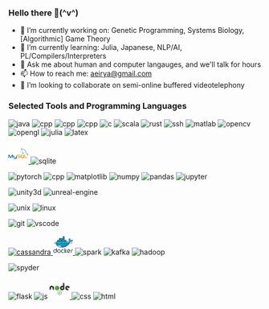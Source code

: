 ### Hello there 👋(^v^)

- 🔭 I’m currently working on: Genetic Programming, Systems Biology, [Algorithmic] Game Theory
- 🌱 I’m currently learning: Julia, Japanese, NLP/AI, PL/Compilers/Interpreters
- 💬 Ask me about human and computer langauges, and we'll talk for hours
- 📫 How to reach me: aeirya@gmail.com
- 👯 I’m looking to collaborate on semi-online buffered videotelephony
 
### Selected Tools and Programming Languages
<a><img src="https://cdn.jsdelivr.net/gh/devicons/devicon@latest/icons/java/java-original.svg" alt="java" width="40" height="40"/></a>
<a><img src="https://cdn.jsdelivr.net/gh/devicons/devicon@latest/icons/python/python-original.svg" alt="cpp" width="40" height="40"/></a>
<a><img src="https://cdn.jsdelivr.net/gh/devicons/devicon@latest/icons/csharp/csharp-original.svg" alt="cpp" width="40" height="40"/></a>
<a><img src="https://cdn.jsdelivr.net/gh/devicons/devicon@latest/icons/cplusplus/cplusplus-original.svg" alt="cpp" width="40" height="40"/></a>
<a><img src="https://cdn.jsdelivr.net/gh/devicons/devicon@latest/icons/c/c-original.svg" alt="c" width="40" height="40"/></a>
<a><img src="https://cdn.jsdelivr.net/gh/devicons/devicon@latest/icons/scala/scala-original-wordmark.svg" alt="scala" width="40" height="40"/></a>
<a><img src="https://cdn.jsdelivr.net/gh/devicons/devicon@latest/icons/rust/rust-original.svg" alt="rust" width="40" height="40"/></a>
<a><img src="https://cdn.jsdelivr.net/gh/devicons/devicon@latest/icons/ssh/ssh-original-wordmark.svg" alt="ssh" width="40" height="40"/></a>
<a><img src="https://cdn.jsdelivr.net/gh/devicons/devicon@latest/icons/matlab/matlab-original.svg" alt="matlab" width="40" height="40"/></a>
<a><img src="https://cdn.jsdelivr.net/gh/devicons/devicon@latest/icons/opencv/opencv-original-wordmark.svg" alt="opencv" width="40" height="40"/></a>
<a><img src="https://cdn.jsdelivr.net/gh/devicons/devicon@latest/icons/opengl/opengl-original.svg" alt="opengl" width="40" height="40"/></a>
<a><img src="https://cdn.jsdelivr.net/gh/devicons/devicon@latest/icons/julia/julia-original-wordmark.svg" alt="julia" width="40" height="40"/></a>
<a><img src="https://cdn.jsdelivr.net/gh/devicons/devicon@latest/icons/latex/latex-original.svg" alt="latex" width="40" height="40"/></a>

<a href="https://www.mysql.com/" target="_blank" rel="noreferrer"> <img src="https://raw.githubusercontent.com/devicons/devicon/master/icons/mysql/mysql-original-wordmark.svg" alt="mysql" width="40" height="40"/> </a>
<a><img src="https://cdn.jsdelivr.net/gh/devicons/devicon@latest/icons/sqlite/sqlite-original.svg" alt="sqlite" width="40" height="40"/></a>

<a><img src="https://cdn.jsdelivr.net/gh/devicons/devicon@latest/icons/pytorch/pytorch-original.svg" alt="pytorch" width="40" height="40"/></a>
<a><img src="https://cdn.jsdelivr.net/gh/devicons/devicon@latest/icons/scikitlearn/scikitlearn-original.svg" alt="cpp" width="40" height="40"/></a>
<a><img src="https://cdn.jsdelivr.net/gh/devicons/devicon@latest/icons/matplotlib/matplotlib-original-wordmark.svg" alt="matplotlib" width="40" height="40"/></a>
<a><img src="https://cdn.jsdelivr.net/gh/devicons/devicon@latest/icons/numpy/numpy-original-wordmark.svg" alt="numpy" width="40" height="40"/></a>
<a><img src="https://cdn.jsdelivr.net/gh/devicons/devicon@latest/icons/pandas/pandas-original-wordmark.svg" alt="pandas" width="40" height="40"/></a>
<a><img src="https://cdn.jsdelivr.net/gh/devicons/devicon@latest/icons/jupyter/jupyter-original-wordmark.svg" alt="jupyter" width="40" height="40"/></a>

<a><img src="https://cdn.jsdelivr.net/gh/devicons/devicon@latest/icons/unity/unity-original-wordmark.svg" alt="unity3d" width="40" height="40"/></a>
<a><img src="https://cdn.jsdelivr.net/gh/devicons/devicon@latest/icons/unrealengine/unrealengine-original-wordmark.svg" alt="unreal-engine" width="40" height="40"/></a>

<a><img src="https://cdn.jsdelivr.net/gh/devicons/devicon@latest/icons/unix/unix-original.svg" alt="unix" width="40" height="40"/></a>
<a><img src="https://cdn.jsdelivr.net/gh/devicons/devicon@latest/icons/linux/linux-original.svg" alt="linux" width="40" height="40"/></a>

<a><img src="https://cdn.jsdelivr.net/gh/devicons/devicon@latest/icons/git/git-original-wordmark.svg" alt="git" width="40" height="40"/></a>
<a><img src="https://cdn.jsdelivr.net/gh/devicons/devicon@latest/icons/vscode/vscode-original.svg" alt="vscode" width="40" height="40"/></a>

<a href="https://cassandra.apache.org/" target="_blank" rel="noreferrer"> <img src="https://www.vectorlogo.zone/logos/apache_cassandra/apache_cassandra-icon.svg" alt="cassandra" width="40" height="40"/> </a> 
<a href="https://www.docker.com/" target="_blank" rel="noreferrer"> <img src="https://raw.githubusercontent.com/devicons/devicon/master/icons/docker/docker-original-wordmark.svg" alt="docker" width="40" height="40"/> </a>
<a><img src="https://cdn.jsdelivr.net/gh/devicons/devicon@latest/icons/apachespark/apachespark-original-wordmark.svg" alt="spark" width="40" height="40"/></a>
<a><img src="https://cdn.jsdelivr.net/gh/devicons/devicon@latest/icons/apachekafka/apachekafka-original-wordmark.svg" alt="kafka" width="40" height="40"/></a>
<a><img src="https://cdn.jsdelivr.net/gh/devicons/devicon@latest/icons/hadoop/hadoop-original.svg" alt="hadoop" width="40" height="40"/></a>

<a><img src="https://cdn.jsdelivr.net/gh/devicons/devicon@latest/icons/spyder/spyder-original-wordmark.svg" alt="spyder" width="40" height="40"/></a>

<a><img src="https://cdn.jsdelivr.net/gh/devicons/devicon@latest/icons/flask/flask-original-wordmark.svg" alt="flask" width="40" height="40"/></a>
<a><img src="https://cdn.jsdelivr.net/gh/devicons/devicon@latest/icons/javascript/javascript-original.svg" alt="js" width="40" height="40"/></a>
<a href="https://nodejs.org" target="_blank" rel="noreferrer"> <img src="https://raw.githubusercontent.com/devicons/devicon/master/icons/nodejs/nodejs-original-wordmark.svg" alt="nodejs" width="40" height="40"/> </a> 
<a><img src="https://cdn.jsdelivr.net/gh/devicons/devicon@latest/icons/css3/css3-original.svg" alt="css" width="40" height="40"/></a>
<a><img src="https://cdn.jsdelivr.net/gh/devicons/devicon@latest/icons/html5/html5-original.svg" alt="html" width="40" height="40"/></a>

 
   

<!--
- 🔭 I’m currently working on: my behavior :))
- 🌱 I’m currently learning: julia, rust, japanese

- ⚡ Fun fact: it has been estimated that 20 million Japanese can play shogi, of which perhaps 1 million are active players
- 👷 working in: a secret cool organization which doesn't even exist 🥼😕
-->

<!--
**aeirya/aeirya** is a ✨ _special_ ✨ repository because its `README.md` (this file) appears on your GitHub profile.

Here are some ideas to get you started:

- 🔭 I’m currently working on ...
- 🌱 I’m currently learning ...
- 👯 I’m looking to collaborate on ...
- 🤔 I’m looking for help with ...
- 💬 Ask me about ...
- 📫 How to reach me: ...
- 😄 Pronouns: ...
- ⚡ Fun fact: ...
-->

<!-- 
Credits:
I got the style of my tools and languages part from:
https://github.com/mohammadhasanii/mohammadhasanii
 -->
